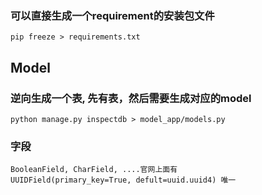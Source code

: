 ### 可以直接生成一个requirement的安装包文件
~~~
pip freeze > requirements.txt
~~~

## Model
### 逆向生成一个表, 先有表，然后需要生成对应的model
~~~ 
python manage.py inspectdb > model_app/models.py
~~~
### 字段
~~~
BooleanField, CharField, ....官网上面有
UUIDField(primary_key=True, defult=uuid.uuid4) 唯一
~~~